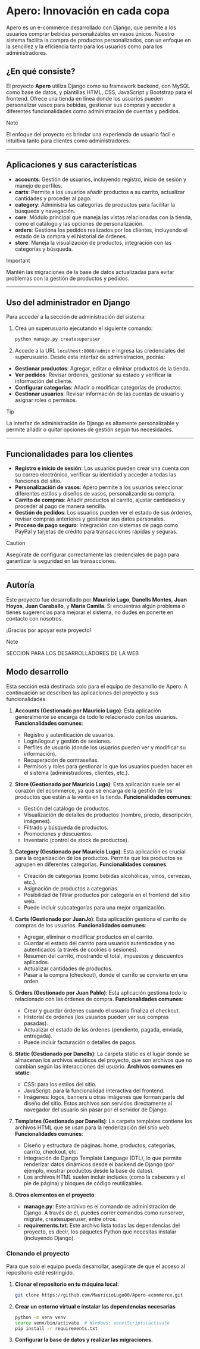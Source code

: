 # Apero: Innovación en cada copa

Apero es un e-commerce desarrollado con Django, que permite a los usuarios comprar bebidas personalizables en vasos únicos. Nuestro sistema facilita la compra de productos personalizados, con un enfoque en la sencillez y la eficiencia tanto para los usuarios como para los administradores.

## ¿En qué consiste?

El proyecto **Apero** utiliza Django como su framework backend, con MySQL como base de datos, y plantillas HTML, CSS, JavaScript y Bootstrap para el frontend. Ofrece una tienda en línea donde los usuarios pueden personalizar vasos para bebidas, gestionar sus compras y acceder a diferentes funcionalidades como administración de cuentas y pedidos.

>[!NOTE]
> El enfoque del proyecto es brindar una experiencia de usuario fácil e intuitiva tanto para clientes como administradores.

---

## Aplicaciones y sus características

- **accounts**: Gestión de usuarios, incluyendo registro, inicio de sesión y manejo de perfiles.
- **carts**: Permite a los usuarios añadir productos a su carrito, actualizar cantidades y proceder al pago.
- **category**: Administra las categorías de productos para facilitar la búsqueda y navegación.
- **core**: Módulo principal que maneja las vistas relacionadas con la tienda, como el catálogo y las opciones de personalización.
- **orders**: Gestiona los pedidos realizados por los clientes, incluyendo el estado de la compra y el historial de órdenes.
- **store**: Maneja la visualización de productos, integración con las categorías y búsqueda.

>[!IMPORTANT]
> Mantén las migraciones de la base de datos actualizadas para evitar problemas con la gestión de productos y pedidos.

---

## Uso del administrador en Django

Para acceder a la sección de administración del sistema:

1. Crea un superusuario ejecutando el siguiente comando:
   ```bash
   python manage.py createsuperuser

2. Accede a la URL `localhost:8000/admin` e ingresa las credenciales del superusuario.
Desde esta interfaz de administración, podrás:

- **Gestionar productos**: Agregar, editar o eliminar productos de la tienda.
- **Ver pedidos**: Revisar órdenes, gestionar su estado y verificar la información del cliente.
- **Configurar categorías**: Añadir o modificar categorías de productos.
- **Gestionar usuarios**: Revisar información de las cuentas de usuario y asignar roles o permisos.

>[!TIP] 
> La interfaz de administración de Django es altamente personalizable y permite añadir o quitar opciones de gestión según tus necesidades.

---

## Funcionalidades para los clientes

- **Registro e inicio de sesión**: Los usuarios pueden crear una cuenta con su correo electrónico, verificar su identidad y acceder a todas las funciones del sitio.
- **Personalización de vasos**: Apero permite a los usuarios seleccionar diferentes estilos y diseños de vasos, personalizando su compra.
- **Carrito de compras**: Añadir productos al carrito, ajustar cantidades y proceder al pago de manera sencilla.
- **Gestión de pedidos**: Los usuarios pueden ver el estado de sus órdenes, revisar compras anteriores y gestionar sus datos personales.
- **Proceso de pago seguro**: Integración con sistemas de pago como PayPal y tarjetas de crédito para transacciones rápidas y seguras.

>[!CAUTION] 
> Asegúrate de configurar correctamente las credenciales de pago para garantizar la seguridad en las transacciones.

---

## Autoría

Este proyecto fue desarrollado por **Mauricio Lugo**, **Danells Montes**, **Juan Hoyos**, **Juan Caraballo**, y **Maria Camila**. Si encuentras algún problema o tienes sugerencias para mejorar el sistema, no dudes en ponerte en contacto con nosotros.

¡Gracias por apoyar este proyecto!

>[!NOTE]
> SECCION PARA LOS DESARROLLADORES DE LA WEB
## Modo desarrollo

Esta sección está destinada solo para el equipo de desarrollo de Apero. A continuación se describen las aplicaciones del proyecto y sus funcionalidades.

1. **Accounts (Gestionado por Mauricio Lugo)**:
   Esta aplicación generalmente se encarga de todo lo relacionado con los usuarios.
   **Funcionalidades comunes**:
   - Registro y autenticación de usuarios.
   - Login/logout y gestión de sesiones.
   - Perfiles de usuario (donde los usuarios pueden ver y modificar su información).
   - Recuperación de contraseñas.
   - Permisos y roles para gestionar lo que los usuarios pueden hacer en el sistema (administradores, clientes, etc.).

2. **Store (Gestionado por Mauricio Lugo)**:
   Esta aplicación suele ser el corazón del ecommerce, ya que se encarga de la gestión de los productos que están a la venta en la tienda.
   **Funcionalidades comunes**:
   - Gestión del catálogo de productos.
   - Visualización de detalles de productos (nombre, precio, descripción, imágenes).
   - Filtrado y búsqueda de productos.
   - Promociones y descuentos.
   - Inventario (control de stock de productos).

3. **Category (Gestionado por Mauricio Lugo)**:
   Esta aplicación es crucial para la organización de los productos. Permite que los productos se agrupen en diferentes categorías.
   **Funcionalidades comunes**:
   - Creación de categorías (como bebidas alcohólicas, vinos, cervezas, etc.).
   - Asignación de productos a categorías.
   - Posibilidad de filtrar productos por categoría en el frontend del sitio web.
   - Puede incluir subcategorías para una mejor organización.

4. **Carts (Gestionado por JuanJo)**:
   Esta aplicación gestiona el carrito de compras de los usuarios.
   **Funcionalidades comunes**:
   - Agregar, eliminar o modificar productos en el carrito.
   - Guardar el estado del carrito para usuarios autenticados y no autenticados (a través de cookies o sesiones).
   - Resumen del carrito, mostrando el total, impuestos y descuentos aplicados.
   - Actualizar cantidades de productos.
   - Pasar a la compra (checkout), donde el carrito se convierte en una orden.

6. **Orders (Gestionado por Juan Pablo)**:
   Esta aplicación gestiona todo lo relacionado con las órdenes de compra.
   **Funcionalidades comunes**:
   - Crear y guardar órdenes cuando el usuario finaliza el checkout.
   - Historial de órdenes (los usuarios pueden ver sus compras pasadas).
   - Actualizar el estado de las órdenes (pendiente, pagada, enviada, entregada).
   - Puede incluir facturación o detalles de pagos.

7. **Static (Gestionado por Danells)**:
   La carpeta static es el lugar donde se almacenan los archivos estáticos del proyecto, que son archivos que no cambian según las interacciones del usuario.
   **Archivos comunes en static**:
   - CSS: para los estilos del sitio.
   - JavaScript: para la funcionalidad interactiva del frontend.
   - Imágenes: logos, banners u otras imágenes que forman parte del diseño del sitio.
   Estos archivos son servidos directamente al navegador del usuario sin pasar por el servidor de Django.

8. **Templates (Gestionado por Danells)**:
   La carpeta templates contiene los archivos HTML que se usan para la renderización del sitio web.
   **Funcionalidades comunes**:
   - Diseño y estructura de páginas: home, productos, categorías, carrito, checkout, etc.
   - Integración de Django Template Language (DTL), lo que permite renderizar datos dinámicos desde el backend de Django (por ejemplo, mostrar productos desde la base de datos).
   - Los archivos HTML suelen incluir includes (como la cabecera y el pie de página) y bloques de código reutilizables.

9. **Otros elementos en el proyecto**:
   - **manage.py**: Este archivo es el comando de administración de Django. A través de él, puedes correr comandos como runserver, migrate, createsuperuser, entre otros.
   - **requirements.txt**: Este archivo lista todas las dependencias del proyecto, es decir, los paquetes Python que necesitas instalar (incluyendo Django).

### Clonando el proyecto

Para que solo el equipo pueda desarrollar, asegúrate de que el acceso al repositorio esté restringido. 

1. **Clonar el repositorio en tu máquina local:**
   ```bash
   git clone https://github.com/MauricioLugo00/Apero-ecommerce.git

2. **Crear un entorno virtual e instalar las dependencias necesarias**
   ```bash
   python -m venv venv
   source venv/bin/activate  # Windows: venv\Scripts\activate
   pip install -r requirements.txt
3. **Configurar la base de datos y realizar las migraciones.**



